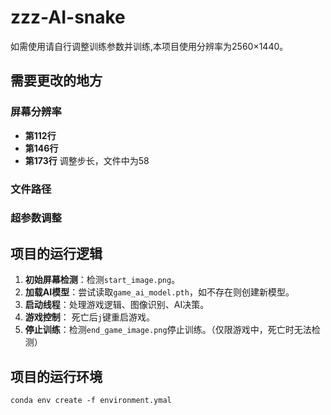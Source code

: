 # zzz-AI-snake
如需使用请自行调整训练参数并训练,本项目使用分辨率为2560×1440。
## 需要更改的地方  
  
### 屏幕分辨率  
- **第112行**  
- **第146行**  
- **第173行**  调整步长，文件中为58
  
### 文件路径  

### 超参数调整

## 项目的运行逻辑  
  
1. **初始屏幕检测**：检测`start_image.png`。  
2. **加载AI模型**：尝试读取`game_ai_model.pth`，如不存在则创建新模型。  
3. **启动线程**：处理游戏逻辑、图像识别、AI决策。  
4. **游戏控制**：  死亡后`j`键重启游戏。  
5. **停止训练**：检测`end_game_image.png`停止训练。（仅限游戏中，死亡时无法检测）
## 项目的运行环境
    conda env create -f environment.ymal
